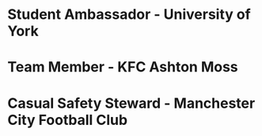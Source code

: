 # Student Ambassador - University of York

# Team Member - KFC Ashton Moss 

# Casual Safety Steward - Manchester City Football Club